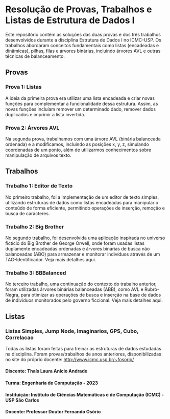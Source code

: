 # Resolução de Provas, Trabalhos e Listas de Estrutura de Dados I
Este repositório contém as soluções das duas provas e dos três trabalhos desenvolvidos durante a disciplina Estrutura de Dados I no ICMC-USP. Os trabalhos abordaram conceitos fundamentais como listas (encadeadas e dinâmicas), pilhas, filas e árvores binárias, incluindo árvores AVL e outras técnicas de balanceamento.

## Provas
### Prova 1: Listas
A ideia da primeira prova era utilizar uma lista encadeada e criar novas funções para complementar a funcionalidade dessa estrutura. Assim, as novas funções incluíam remover um determinado dado, remover dados duplicados e imprimir a lista invertida.

### Prova 2: Árvores AVL
Na segunda prova, trabalhamos com uma árvore AVL (binária balanceada ordenada) e a modificamos, incluindo as posições x, y, z, simulando coordenadas de um ponto, além de utilizarmos conhecimentos sobre manipulação de arquivos texto. 

## Trabalhos
### Trabalho 1: Editor de Texto
No primeiro trabalho, foi a implementação de um editor de texto simples, utilizando estruturas de dados como listas encadeadas para manipular o conteúdo de forma eficiente, permitindo operações de inserção, remoção e busca de caracteres.

### Trabalho 2: Big Brother
No segundo trabalho, foi desenvolvida uma aplicação inspirada no universo fictício do Big Brother de George Orwell, onde foram usadas listas duplamente encadeadas ordenadas e árvores binárias de busca não balanceadas (ABO) para armazenar e monitorar indivíduos através de um TAG-Identificador. Veja mais detalhes aqui.

### Trabalho 3: BBBalanced
No terceiro trabalho, uma continuação do contexto do trabalho anterior, foram utilizadas árvores binárias balanceadas (ABB), como AVL e Rubro-Negra, para otimizar as operações de busca e inserção na base de dados de indivíduos monitorados pelo governo ficcional. Veja mais detalhes aqui.

## Listas
### Listas Simples, Jump Node, Imaginarios, GPS, Cubo, Correlacao
Todas as listas foram feitas para treinar as estruturas de dados estudadas na disciplina. Foram provas/trabalhos de anos anteriores, disponibilizadas no site do próprio docente: http://www.icmc.usp.br/~fosorio/

#### Discente: Thaís Laura Anício Andrade
#### Turma: Engenharia de Computação - 2023
#### Instituição: Instituto de Ciências Matemáticas e de Computação (ICMC) - USP São Carlos
#### Docente: Professor Doutor Fernando Osório
